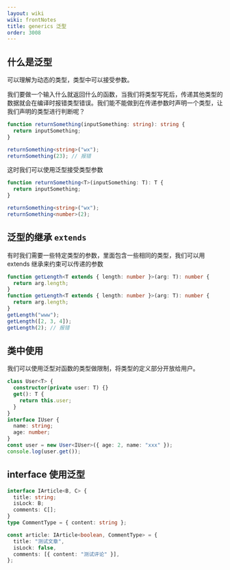 ```yaml
---
layout: wiki
wiki: frontNotes
title: generics 泛型
order: 3008
---
```


## 什么是泛型

可以理解为动态的类型，类型中可以接受参数。

我们要做一个输入什么就返回什么的函数，当我们将类型写死后，传递其他类型的数据就会在编译时报错类型错误。我们能不能做到在传递参数时声明一个类型，让我们声明的类型进行判断呢？

```ts
function returnSomething(inputSomething: string): string {
  return inputSomething;
}

returnSomething<string>("wx");
returnSomething(23); // 报错
```

这时我们可以使用泛型接受类型参数

```ts
function returnSomething<T>(inputSomething: T): T {
  return inputSomething;
}

returnSomething<string>("wx");
returnSomething<number>(2);
```

## 泛型的继承 `extends`

有时我们需要一些特定类型的参数，里面包含一些相同的类型，我们可以用 extends 继承来约束可以传递的参数

```ts
function getLength<T extends { length: number }>(arg: T): number {
  return arg.length;
}
function getLength<T extends { length: number }>(arg: T): number {
  return arg.length;
}
getLength("www");
getLength([2, 3, 4]);
getLength(2); // 报错
```

## 类中使用

我们可以使用泛型对函数的类型做限制，将类型的定义部分开放给用户。

```ts
class User<T> {
  constructor(private user: T) {}
  get(): T {
    return this.user;
  }
}
interface IUser {
  name: string;
  age: number;
}
const user = new User<IUser>({ age: 2, name: "xxx" });
console.log(user.get());
```

## interface 使用泛型

```ts
interface IArticle<B, C> {
  title: string;
  isLock: B;
  comments: C[];
}
type CommentType = { content: string };

const article: IArticle<boolean, CommentType> = {
  title: "测试文章",
  isLock: false,
  comments: [{ content: "测试评论" }],
};
```
